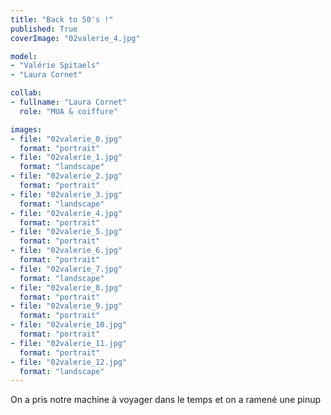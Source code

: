 ```yaml
---
title: "Back to 50's !"
published: True
coverImage: "02valerie_4.jpg"

model: 
- "Valérie Spitaels"
- "Laura Cornet"

collab:
- fullname: "Laura Cornet"
  role: "MUA & coiffure"

images:
- file: "02valerie_0.jpg"
  format: "portrait"
- file: "02valerie_1.jpg"
  format: "landscape"
- file: "02valerie_2.jpg"
  format: "portrait"
- file: "02valerie_3.jpg"
  format: "landscape"
- file: "02valerie_4.jpg"
  format: "portrait"
- file: "02valerie_5.jpg"
  format: "portrait"
- file: "02valerie_6.jpg"
  format: "portrait"
- file: "02valerie_7.jpg"
  format: "landscape"
- file: "02valerie_8.jpg"
  format: "portrait"
- file: "02valerie_9.jpg"
  format: "portrait"
- file: "02valerie_10.jpg"
  format: "portrait"
- file: "02valerie_11.jpg"
  format: "portrait"
- file: "02valerie_12.jpg"
  format: "landscape"
---
```


On a pris notre machine à voyager dans le temps et on a ramené une pinup